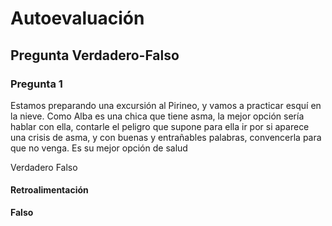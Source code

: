 # Autoevaluación

## Pregunta Verdadero-Falso

### Pregunta 1

Estamos preparando una excursión al Pirineo, y vamos a practicar esquí en la nieve. Como Alba es una chica que tiene asma, la mejor opción sería hablar con ella, contarle el peligro que supone para ella ir por si aparece una crisis de asma, y con buenas y entrañables palabras, convencerla para que no venga. Es su mejor opción de salud

 Verdadero  Falso

#### Retroalimentación

**Falso**


